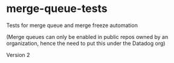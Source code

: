 # merge-queue-tests

Tests for merge queue and merge freeze automation

(Merge queues can only be enabled in public repos owned by an organization, hence the need to put this under the Datadog org)

Version 2
